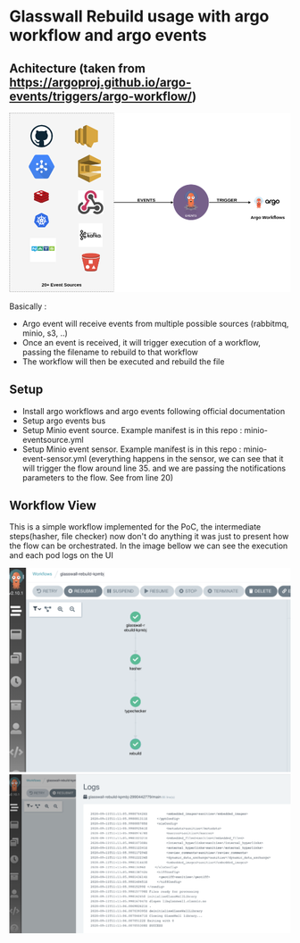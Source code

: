 # Glasswall Rebuild usage with argo workflow and argo events

## Achitecture (taken from https://argoproj.github.io/argo-events/triggers/argo-workflow/)

![Glasswall Rebuild architecture overview](https://github.com/argoproj/argo-events/blob/master/docs/assets/argo-workflow-trigger.png)

Basically :

- Argo event will receive events from multiple possible sources (rabbitmq, minio, s3, ..)
- Once an event is received, it will trigger execution of a workflow, passing the filename to rebuild to that workflow
- The workflow will then be executed and rebuild the file

## Setup

- Install argo workflows and argo events following official documentation
- Setup argo events bus
- Setup Minio event source. Example manifest is in this repo : minio-eventsource.yml
- Setup Minio event sensor. Example manifest is in this repo : minio-event-sensor.yml (everything happens in the sensor, we can see that it will trigger the flow around line 35. and we are passing the notifications parameters to the flow. See from line 20)

## Workflow View

This is a simple workflow implemented for the PoC, the intermediate steps(hasher, file checker) now don't do anything it was just to present how the flow can be orchestrated.
In the image bellow we can see the execution and each pod logs on the UI

![Controller flow diagram](workflow1.png)
![Controller flow diagram](workflow2.png)


